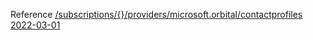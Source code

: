 Reference [/subscriptions/{}/providers/microsoft.orbital/contactprofiles 2022-03-01](/Resources/mgmt-plane/L3N1YnNjcmlwdGlvbnMve30vcHJvdmlkZXJzL21pY3Jvc29mdC5vcmJpdGFsL2NvbnRhY3Rwcm9maWxlcw==/2022-03-01.xml)
